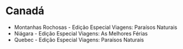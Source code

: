 # Canadá

* Montanhas Rochosas - Edição Especial Viagens: Paraísos Naturais
* Niágara - Edição Especial Viagens: As Melhores Férias
* Quebec - Edição Especial Viagens: Paraísos Naturais